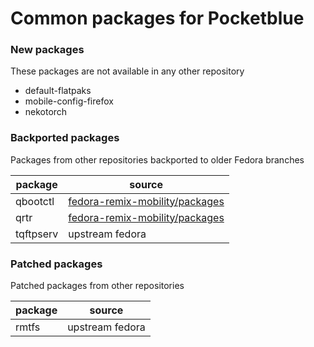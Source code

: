 # Common packages for Pocketblue

### New packages

These packages are not available in any other repository

- default-flatpaks
- mobile-config-firefox
- nekotorch

### Backported packages

Packages from other repositories backported to older Fedora branches

| package | source |
|---------|--------|
| qbootctl | [fedora-remix-mobility/packages](https://github.com/fedora-remix-mobility/packages) |
| qrtr | [fedora-remix-mobility/packages](https://github.com/fedora-remix-mobility/packages) |
| tqftpserv | upstream fedora |

### Patched packages

Patched packages from other repositories

| package | source |
|---------|--------|
| rmtfs | upstream fedora |
